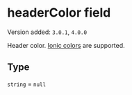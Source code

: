 # headerColor field

Version added: `3.0.1`, `4.0.0`

Header color. [Ionic colors](https://ionicframework.com/docs/theming/colors) are supported.

## Type

`string` = `null`
